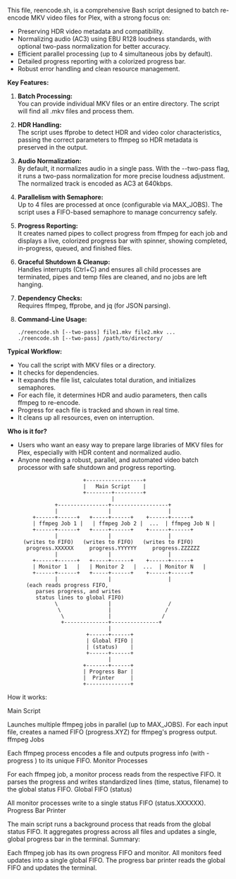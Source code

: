 This file, reencode.sh, is a comprehensive Bash script designed to batch re-encode MKV video files for Plex, with a strong focus on:

- Preserving HDR video metadata and compatibility.
- Normalizing audio (AC3) using EBU R128 loudness standards, with optional two-pass normalization for better accuracy.
- Efficient parallel processing (up to 4 simultaneous jobs by default).
- Detailed progress reporting with a colorized progress bar.
- Robust error handling and clean resource management.

**Key Features:**

1. **Batch Processing:**  
   You can provide individual MKV files or an entire directory. The script will find all .mkv files and process them.

2. **HDR Handling:**  
   The script uses ffprobe to detect HDR and video color characteristics, passing the correct parameters to ffmpeg so HDR metadata is preserved in the output.

3. **Audio Normalization:**  
   By default, it normalizes audio in a single pass. With the --two-pass flag, it runs a two-pass normalization for more precise loudness adjustment. The normalized track is encoded as AC3 at 640kbps.

4. **Parallelism with Semaphore:**  
   Up to 4 files are processed at once (configurable via MAX_JOBS). The script uses a FIFO-based semaphore to manage concurrency safely.

5. **Progress Reporting:**  
   It creates named pipes to collect progress from ffmpeg for each job and displays a live, colorized progress bar with spinner, showing completed, in-progress, queued, and finished files.

6. **Graceful Shutdown & Cleanup:**  
   Handles interrupts (Ctrl+C) and ensures all child processes are terminated, pipes and temp files are cleaned, and no jobs are left hanging.

7. **Dependency Checks:**  
   Requires ffmpeg, ffprobe, and jq (for JSON parsing).

8. **Command-Line Usage:**  
   ```
   ./reencode.sh [--two-pass] file1.mkv file2.mkv ...
   ./reencode.sh [--two-pass] /path/to/directory/
   ```

**Typical Workflow:**
- You call the script with MKV files or a directory.
- It checks for dependencies.
- It expands the file list, calculates total duration, and initializes semaphores.
- For each file, it determines HDR and audio parameters, then calls ffmpeg to re-encode.
- Progress for each file is tracked and shown in real time.
- It cleans up all resources, even on interruption.

**Who is it for?**
- Users who want an easy way to prepare large libraries of MKV files for Plex, especially with HDR content and normalized audio.
- Anyone needing a robust, parallel, and automated video batch processor with safe shutdown and progress reporting.

```
                        +------------------+
                        |   Main Script    |
                        +--------+---------+
                                 |
               +----------------+------------------+
               |                |                  |
        +------+------+   +-----+------+    +------+------+
        | ffmpeg Job 1 |   | ffmpeg Job 2 |  ...  | ffmpeg Job N |
        +------+------+   +-----+------+    +------+------+
               |                |                  |
     (writes to FIFO)   (writes to FIFO)   (writes to FIFO)
      progress.XXXXXX     progress.YYYYYY     progress.ZZZZZZ
               |                |                  |
        +------+------+   +-----+------+    +------+------+
        | Monitor 1   |   | Monitor 2   |  ...  | Monitor N   |
        +------+------+   +-----+------+    +------+------+
               |                |                  |
      (each reads progress FIFO,
         parses progress, and writes
         status lines to global FIFO)
               \                |                  /
                \               |                 /
                 \              |                /
                 +--------------+---------------+
                                |
                         +------+------+
                         | Global FIFO |
                         | (status)    |
                         +------+------+
                                |
                        +-------+------+
                        | Progress Bar |
                        |  Printer     |
                        +--------------+
```
How it works:

Main Script

Launches multiple ffmpeg jobs in parallel (up to MAX_JOBS).
For each input file, creates a named FIFO (progress.XYZ) for ffmpeg's progress output.
ffmpeg Jobs

Each ffmpeg process encodes a file and outputs progress info (with -progress <fifo>) to its unique FIFO.
Monitor Processes

For each ffmpeg job, a monitor process reads from the respective FIFO.
It parses the progress and writes standardized lines (time, status, filename) to the global status FIFO.
Global FIFO (status)

All monitor processes write to a single status FIFO (status.XXXXXX).
Progress Bar Printer

The main script runs a background process that reads from the global status FIFO.
It aggregates progress across all files and updates a single, global progress bar in the terminal.
Summary:

Each ffmpeg job has its own progress FIFO and monitor.
All monitors feed updates into a single global FIFO.
The progress bar printer reads the global FIFO and updates the terminal.
